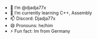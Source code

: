 - 👋 I’m @djadja77x
- 🌱 I’m currently learning C++, Assembly
- 📫 Discord: Djadja77x
- 😄 Pronouns: he/him
- ⚡ Fun fact: Im from Germany
